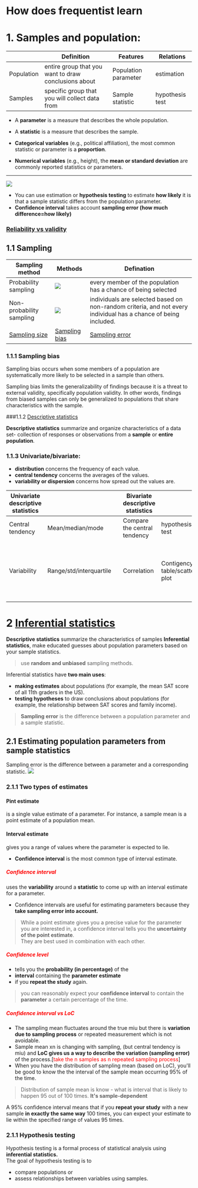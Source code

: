 # How does frequentist learn
# 1. Samples and population:
|   |Definition   | Features  |Relations   
|---|---|---|---|
| Population  |entire group that you want to draw conclusions about   |Population parameter   |  estimation
| Samples  | specific group that you will collect data from  | Sample statistic  | hypothesis test 


- A **parameter** is a measure that describes the whole population. 
- A **statistic** is a measure that describes the sample.


- **Categorical variables** (e.g., political affiliation), the most common statistic or parameter is a **proportion**.
- **Numerical variables** (e.g., height), the **mean or standard deviation** are commonly reported statistics or parameters. 
---
![](.1_Statistical_images/54c002d5.png)  
- You can use estimation or **hypothesis testing** to estimate 
**how likely** it is that a sample statistic differs from the population parameter.
- **Confidence interval** takes account **sampling error (how much difference=how likely)**

### [Reliability vs validity](https://www.scribbr.com/methodology/reliability-vs-validity/)
## 1.1 Sampling

| Sampling method  |Methods   | Defination  |   
|---|---|---|
| Probability sampling  | ![](.1_Statistical_images/a9524470.png)  |every member of the population has a chance of being selected   |   
| Non-probability sampling  |![](.1_Statistical_images/f3f5d00e.png)   | individuals are selected based on non-random criteria, and not every individual has a chance of being included.  |   
|[Sampling size](https://www.surveymonkey.com/mp/sample-size-calculator/)   | [Sampling bias](https://www.scribbr.com/methodology/sampling-bias/)  | [Sampling error](https://www.scribbr.com/methodology/population-vs-sample/)  |    

### 1.1.1 Sampling bias
Sampling bias occurs when some members of a
 population are systematically more likely to be selected in a sample than others. 
 
Sampling bias limits the generalizability of findings because it is a threat to external validity, specifically population validity. In other words, findings from biased samples can only 
 be generalized to populations that share characteristics with the sample.


###1.1.2 [Descriptive statistics](https://www.scribbr.com/statistics/descriptive-statistics/)

**Descriptive statistics** summarize and organize characteristics of a data set- 
collection of responses or observations from a **sample** or **entire population**.

### 1.1.3 Univariate/bivariate:
- **distribution** concerns the frequency of each value.  
- **central tendency** concerns the averages of the values.  
- **variability or dispersion** concerns how spread out the values are.  

| Univariate descriptive statistics  |   | |Bivariate descriptive statistics  |   |   |  
|---|---|---|---|---|---|
|Central tendency   | Mean/median/mode  |  | Compare the central tendency  | hypothesis test  |
|Variability   | Range/std/interquartile  | | Correlation | Contigency table/scatter plot  | simultaneously study the **frequency and variability** of two variables to see if they vary together  |   

# 2 [Inferential statistics](https://www.scribbr.com/statistics/inferential-statistics/)
**Descriptive statistics** summarize the characteristics of samples
**Inferential statistics**, make educated guesses about population parameters based on your sample statistics.
>use **random and unbiased** sampling methods.

Inferential statistics have **two main uses**:
- **making estimates** about populations (for example, the mean SAT score of all 11th graders in the US).
- **testing hypotheses** to draw conclusions about populations (for example, the relationship between SAT scores and family income).

>**Sampling error** is the difference between a population parameter and a sample statistic.
## 2.1 Estimating population parameters from sample statistics

Sampling error is the difference between a parameter and a corresponding statistic. 
![](.1_Statistical_images/95bc2583.png)

### 2.1.1 Two types of estimates
#### Pint estimate
 is a single value estimate of a parameter. For instance, a sample mean is a point estimate of a population mean.
#### Interval estimate 
gives you a range of values where the parameter is expected to lie. 
- **Confidence interval** is the most common type of interval estimate.
##### <font color='red'>**Confidence interval**</font> 
uses the **variability** around a **statistic** to come up with an interval estimate for a parameter.
- Confidence intervals are useful for estimating parameters because they **take sampling error into account.**
>While a point estimate gives you a precise value for the parameter you are interested in, a confidence 
>interval tells you the **uncertainty of the point estimate**.   
>They are best used in combination with each other.
>

##### <font color='red'>Confidence level</font>
- tells you the **probability (in percentage)** of the 
- **interval** containing the **parameter estimate** 
- if you **repeat the study** again.
> you can reasonably expect your **confidence interval** to contain the **parameter** a 
>certain percentage of the time.


##### <font color='red'>Confidence interval vs LoC</font>
- The sampling mean fluctuates around the true miu but there is **variation due to sampling process** 
or repeated measurement which is not avoidable.
- Sample mean xn is changing with sampling,  (but central tendency is miu) and 
**LoC gives us a way to describe the variation (sampling error)** of the process.[<font color='red'>take the n samples as n repeated sampling process</font>]
- When you have the distribution of sampling mean (based on LoC), you'll be good to know the 
the interval of the sample mean occurring 95% of the time.

>Distribution of sample mean is know - what is interval that is likely to happen 95 out of 100 times. **It's sample-dependent**

A 95% confidence interval means that if you **repeat your study** with a new sample **in exactly 
the same way** 100 times, you can expect your estimate to lie within the specified range 
of values 95 times.

### 2.1.1 Hypothesis testing

Hypothesis testing is a formal process of statistical analysis using **inferential statistics.**   
The goal of hypothesis testing is to 
- compare populations or 
- assess relationships between variables using samples.